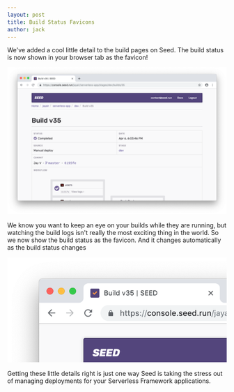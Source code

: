 ```yaml
---
layout: post
title: Build Status Favicons
author: jack
---
```


We've added a cool little detail to the build pages on Seed. The build status is now shown in your browser tab as the favicon!

![Seed build page in Chrome](/assets/blog/build-status-favicons/seed-build-pages-in-chrome.png)

We know you want to keep an eye on your builds while they are running, but watching the build logs isn't really the most exciting thing in the world. So we now show the build status as the favicon. And it changes automatically as the build status changes 

![Seed build status in favicon](/assets/blog/build-status-favicons/seed-build-status-in-favicon.png)

Getting these little details right is just one way Seed is taking the stress out of managing deployments for your Serverless Framework applications.
